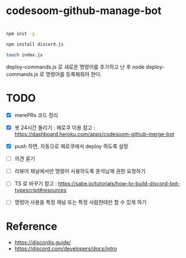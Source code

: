 # codesoom-github-manage-bot

# 
```bash
npm init -y

npm install discord.js

touch index.js

```

deploy-commands.js 로 새로운 명령어를 추가하고 난 후 node deploy-commands.js 로 명령어를 등록해줘야 한다.

# TODO
- [x] merePRs 코드 정리
- [x] 봇 24시간 돌리기 : 헤로쿠 이용
참고 : https://dashboard.heroku.com/apps/codesoom-github-merge-bot
- [x] push 하면, 자동으로 헤로쿠에서 deploy 하도록 설정
- [ ] 의견 묻기
- [ ] 리뷰어 채널에서만 명령어 사용하도록 윤석님께 권한 요청하기

- [ ] TS 로 바꾸기
참고 : https://sabe.io/tutorials/how-to-build-discord-bot-typescript#resources

- [ ] 명령어 사용을 특정 채널 또는 특정 사람한테만 할 수 있게 하기


# Reference
- https://discordjs.guide/
- https://discord.com/developers/docs/intro